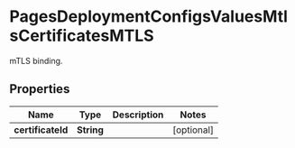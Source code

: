 

# PagesDeploymentConfigsValuesMtlsCertificatesMTLS

mTLS binding.

## Properties

| Name | Type | Description | Notes |
|------------ | ------------- | ------------- | -------------|
|**certificateId** | **String** |  |  [optional] |



